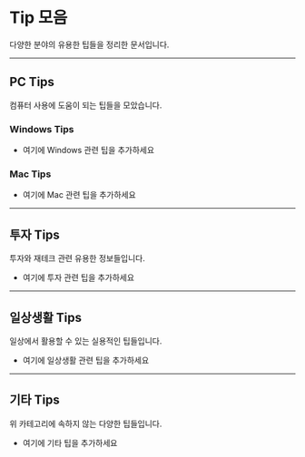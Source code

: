 # Tip 모음

다양한 분야의 유용한 팁들을 정리한 문서입니다.

---

## PC Tips

컴퓨터 사용에 도움이 되는 팁들을 모았습니다.

### Windows Tips

- 여기에 Windows 관련 팁을 추가하세요

### Mac Tips

- 여기에 Mac 관련 팁을 추가하세요

---

## 투자 Tips

투자와 재테크 관련 유용한 정보들입니다.

- 여기에 투자 관련 팁을 추가하세요

---

## 일상생활 Tips

일상에서 활용할 수 있는 실용적인 팁들입니다.

- 여기에 일상생활 관련 팁을 추가하세요

---

## 기타 Tips

위 카테고리에 속하지 않는 다양한 팁들입니다.

- 여기에 기타 팁을 추가하세요
